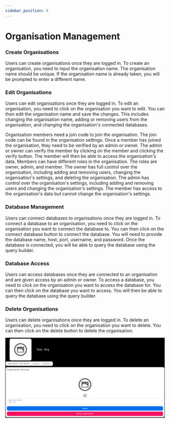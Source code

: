 ```yaml
---
sidebar_position: 6
---
```


# Organisation Management

### Create Organisations
Users can create organisations once they are logged in. To create an organisation, you need to input the organisation name. The organisation name should be unique. If the organisation name is already taken, you will be prompted to enter a different name.

### Edit Organisations
Users can edit organisations once they are logged in. To edit an organisation, you need to click on the organisation you want to edit. You can then edit the organisation name and save the changes. This includes changing the organisation name, adding or removing users from the organisation, and changing the organisation's connected databases.

Organisation members need a join code to join the organisation. The join code can be found in the organisation settings.
Once a member has joined the organisation, they need to be verified by an admin or owner. The admin or owner can verify the member by clicking on the member and clicking the verify button. The member will then be able to access the organisation's data.
Members can have different roles in the organisation. The roles are owner, admin, and member. The owner has full control over the organisation, including adding and removing users, changing the organisation's settings, and deleting the organisation. The admin has control over the organisation's settings, including adding and removing users and changing the organisation's settings. The member has access to the organisation's data but cannot change the organisation's settings.

### Database Management
Users can connect databases to organisations once they are logged in. To connect a database to an organisation, you need to click on the organisation you want to connect the database to. You can then click on the connect database button to connect the database. You will need to provide the database name, host, port, username, and password. Once the database is connected, you will be able to query the database using the query builder.

### Database Access
Users can access databases once they are connected to an organisation and are given access by an admin or owner. To access a database, you need to click on the organisation you want to access the database for. You can then click on the database you want to access. You will then be able to query the database using the query builder.

### Delete Organisations
Users can delete organisations once they are logged in. To delete an organisation, you need to click on the organisation you want to delete. You can then click on the delete button to delete the organisation.

![org-management-setting-1](./../../static/img/org-management-settings-1.png) 